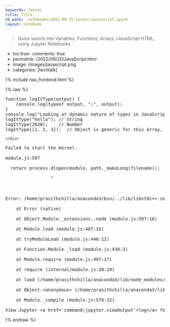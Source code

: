 ```yaml
---
keywords: fastai
title: Title
nb_path: _notebooks/2022-09-25-javascriptutorial.ipynb
layout: notebook
---
```


<!--
#################################################
### THIS FILE WAS AUTOGENERATED! DO NOT EDIT! ###
#################################################
# file to edit: _notebooks/2022-09-25-javascriptutorial.ipynb
-->

<div class="container" id="notebook-container">
        
<div class="cell border-box-sizing text_cell rendered"><div class="inner_cell">
<div class="text_cell_render border-box-sizing rendered_html">
<blockquote><p>Quick launch into Variables, Functions, Arrays, IJavaScript HTML, using Jupyter Notebooks</p>
</blockquote>
<ul>
<li>toc:true- comments: true</li>
<li>permalink: /2022/09/20/JavaScript.html</li>
<li>image: /images/javascript.png</li>
<li>categories: [techtalk]</li>
</ul>
<p>{% include nav_frontend.html %}</p>

</div>
</div>
</div>
    {% raw %}
    
<div class="cell border-box-sizing code_cell rendered">
<div class="input">

<div class="inner_cell">
    <div class="input_area">
<div class=" highlight hl-javascript"><pre><span></span><span class="kd">function</span> <span class="nx">logItType</span><span class="p">(</span><span class="nx">output</span><span class="p">)</span> <span class="p">{</span>
    <span class="nx">console</span><span class="p">.</span><span class="nx">log</span><span class="p">(</span><span class="k">typeof</span> <span class="nx">output</span><span class="p">,</span> <span class="s2">&quot;;&quot;</span><span class="p">,</span> <span class="nx">output</span><span class="p">);</span>
<span class="p">}</span>
<span class="nx">console</span><span class="p">.</span><span class="nx">log</span><span class="p">(</span><span class="s2">&quot;Looking at dynamic nature of types in JavaScript&quot;</span><span class="p">)</span>
<span class="nx">logItType</span><span class="p">(</span><span class="s2">&quot;hello&quot;</span><span class="p">);</span> <span class="c1">// String</span>
<span class="nx">logItType</span><span class="p">(</span><span class="mf">2020</span><span class="p">);</span>    <span class="c1">// Number</span>
<span class="nx">logItType</span><span class="p">([</span><span class="mf">1</span><span class="p">,</span> <span class="mf">2</span><span class="p">,</span> <span class="mf">3</span><span class="p">]);</span>  <span class="c1">// Object is generic for this Array, which similar to Python List</span>
</pre></div>

    </div>
</div>
</div>

<div class="output_wrapper">
<div class="output">

<div class="output_area">

<div class="output_subarea output_text output_error">
<pre>
<span class="ansi-red-intense-fg ansi-bold">Failed to start the Kernel. 
</span>
<span class="ansi-red-intense-fg ansi-bold">module.js:597
</span>
<span class="ansi-red-intense-fg ansi-bold">  return process.dlopen(module, path._makeLong(filename));
</span>
<span class="ansi-red-intense-fg ansi-bold">                 ^
</span>
<span class="ansi-red-intense-fg ansi-bold">
</span>
<span class="ansi-red-intense-fg ansi-bold">Error: /home/prasithchilla/anaconda3/bin/../lib/libstdc++.so.6: version `GLIBCXX_3.4.29&#39; not found (required by /home/prasithchilla/anaconda3/lib/node_modules/ijavascript/node_modules/zeromq/build/Release/zmq.node)
</span>
<span class="ansi-red-intense-fg ansi-bold">    at Error (native)
</span>
<span class="ansi-red-intense-fg ansi-bold">    at Object.Module._extensions..node (module.js:597:18)
</span>
<span class="ansi-red-intense-fg ansi-bold">    at Module.load (module.js:487:32)
</span>
<span class="ansi-red-intense-fg ansi-bold">    at tryModuleLoad (module.js:446:12)
</span>
<span class="ansi-red-intense-fg ansi-bold">    at Function.Module._load (module.js:438:3)
</span>
<span class="ansi-red-intense-fg ansi-bold">    at Module.require (module.js:497:17)
</span>
<span class="ansi-red-intense-fg ansi-bold">    at require (internal/module.js:20:19)
</span>
<span class="ansi-red-intense-fg ansi-bold">    at load (/home/prasithchilla/anaconda3/lib/node_modules/ijavascript/node_modules/node-gyp-build/index.js:22:10)
</span>
<span class="ansi-red-intense-fg ansi-bold">    at Object.&lt;anonymous&gt; (/home/prasithchilla/anaconda3/lib/node_modules/ijavascript/node_modules/zeromq/binding.js:1:105)
</span>
<span class="ansi-red-intense-fg ansi-bold">    at Module._compile (module.js:570:32). 
</span>
<span class="ansi-red-intense-fg ansi-bold">View Jupyter &lt;a href=&#39;command:jupyter.viewOutput&#39;&gt;log&lt;/a&gt; for further details.</span></pre>
</div>
</div>

</div>
</div>

</div>
    {% endraw %}

</div>
 

